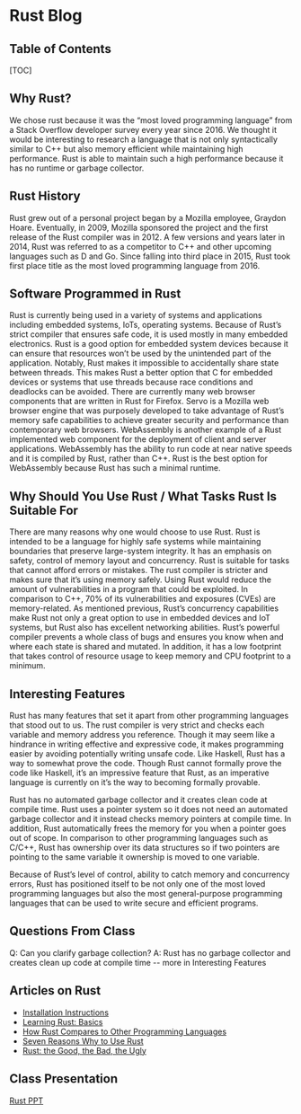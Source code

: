 Rust Blog
===

## Table of Contents

[TOC]

Why Rust?
---
We chose rust because it was the “most loved programming language” from a Stack Overflow developer survey every year since 2016. We thought it would be interesting to research a language that is not only syntactically similar to C++ but also memory efficient while maintaining high performance. Rust is able to maintain such a high performance because it has no runtime or garbage collector.

Rust History
---
Rust grew out of a personal project began by a Mozilla employee, Graydon Hoare. Eventually, in 2009, Mozilla sponsored the project and the first release of the Rust compiler was in 2012. A few versions and years later in 2014, Rust was referred to as a competitor to C++ and other upcoming languages such as D and Go. Since falling into third place in 2015, Rust took first place title as the most loved programming language from 2016.

Software Programmed in Rust
---
Rust is currently being used in a variety of systems and applications including embedded systems, IoTs, operating systems. Because of Rust’s strict compiler that ensures safe code, it is used mostly in many embedded electronics. Rust is a good option for embedded system devices because it can ensure that resources won’t be used by the unintended part of the application. Notably, Rust makes it impossible to accidentally share state between threads. This makes Rust a better option that C for embedded devices or systems that use threads because race conditions and deadlocks can be avoided. There are currently many web browser components that are written in Rust for Firefox. Servo is a Mozilla web browser engine that was purposely developed to take advantage of Rust’s memory safe capabilities to achieve greater security and performance than contemporary web browsers. WebAssembly is another example of a Rust implemented web component for the deployment of client and server applications.  WebAssembly has the ability to run code at near native speeds and it is compiled by Rust, rather than C++.  Rust is the best option for WebAssembly because Rust has such a minimal runtime.

Why Should You Use Rust / What Tasks Rust Is Suitable For
---
There are many reasons why one would choose to use Rust. Rust is intended to be a language for highly safe systems while maintaining boundaries that preserve large-system integrity. It has an emphasis on safety, control of memory layout and concurrency. Rust is suitable for tasks that cannot afford errors or mistakes. The rust compiler is stricter and makes sure that it’s using memory safely. Using Rust would reduce the amount of vulnerabilities in a program that could be exploited. In comparison to C++, 70% of its vulnerabilities and exposures (CVEs) are memory-related. As mentioned previous, Rust’s concurrency capabilities make  Rust not only a great option to use in embedded devices and IoT systems, but Rust also has excellent networking abilities. Rust’s powerful compiler prevents a whole class of bugs and ensures you know when and where each state is shared and mutated. In addition, it has a low footprint that takes control of resource usage to keep memory and CPU footprint to a minimum.

Interesting Features
---
Rust has many features that set it apart from other programming languages that stood out to us. The rust compiler is very strict and checks each variable and memory address you reference. Though it may seem like a hindrance in writing effective and expressive code,  it makes programming easier by avoiding potentially writing unsafe code. Like Haskell, Rust has a way to somewhat prove the code. Though Rust cannot formally prove the code like Haskell, it’s an impressive feature that Rust, as an imperative language is currently on it’s the way to becoming formally provable. 

Rust has no automated garbage collector and it creates clean code at compile time. Rust uses a pointer system so it does not need an automated garbage collector and it instead checks memory pointers at compile time. In addition, Rust automatically frees the memory for you when a pointer goes out of scope. In comparison to other programming languages such as C/C++,   Rust has ownership over its data structures so if two pointers are pointing to the same variable it ownership is moved to one variable. 

Because of Rust’s level of control, ability to catch memory and concurrency errors, Rust has positioned itself to be not only one of the most loved programming languages but also the most general-purpose programming languages that can be used to write secure and efficient programs.


Questions From Class
---
Q: Can you clarify garbage collection? 
A: Rust has no garbage collector and creates clean up code at compile time -- more in Interesting Features

Articles on Rust
---
* [Installation Instructions](https://www.rust-lang.org/learn/get-started)
* [Learning Rust: Basics](https://medium.com/learning-rust/rust-basics-e73304ab35c7)
* [How Rust Compares to Other Programming Languages](https://thenewstack.io/safer-future-rust/)
* [Seven Reasons Why to Use Rust](https://www.techrepublic.com/article/rust-programming-language-seven-reasons-why-you-should-learn-it-in-2019/)
* [Rust: the Good, the Bad, the Ugly](https://hackernoon.com/programming-in-rust-the-good-the-bad-the-ugly-d06f8d8b7738)

Class Presentation
---
[Rust PPT](https://docs.google.com/presentation/d/1HxLL8O-Poi9zExtFjL3AHoTjNg_jei0lW3lQ_qjr_cs/edit?usp=sharing)